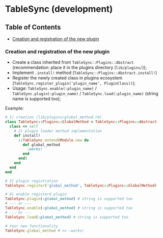 # TableSync (development)

## Table of Contents

- [Creation and registration of the new plugin](#creation-and-registration-of-the-new-plugin)

### Creation and registration of the new plugin

* Create a class inherited from `TableSync::Plugins::Abstract` (recommendation: place it in the plugins directory (`lib/plugins/`));
* Implement `.install!` method (`TableSync::Plugins::Abstract.install!`)
* Register the newly created class in plugins ecosystem (`TableSync.register_plugin('plugin_name', PluginClass))`);
* Usage: `TableSync.enable(:plugin_name)` / `TableSync.plugin(:plugin_name)` / `TableSync.load(:plugin_name)` (string name is supported too);

Example:

```ruby
# 1) creation (lib/plugins/global_method.rb)
class TableSync::Plugins::GlobalMethod < TableSync::Plugins::Abstract
  class << self
    # 2) plugin loader method implementation
    def install!
      ::TableSync.extend(Module.new do
        def global_method
          :works!
        end
      end)
    end
  end
end

# 3) plugin registration
TableSync.register('global_method', TableSync::Plugins::GlobalMethod)

# 4) enable registerd plugin
TableSync.plugin(:global_method) # string is supported too
# --- or ---
TableSync.enable(:global_method) # string is supported too
# --- or ---
TableSync.load(:global_method) # string is supported too

# Your new functionality
TableSync.global_method # => :works!
```
